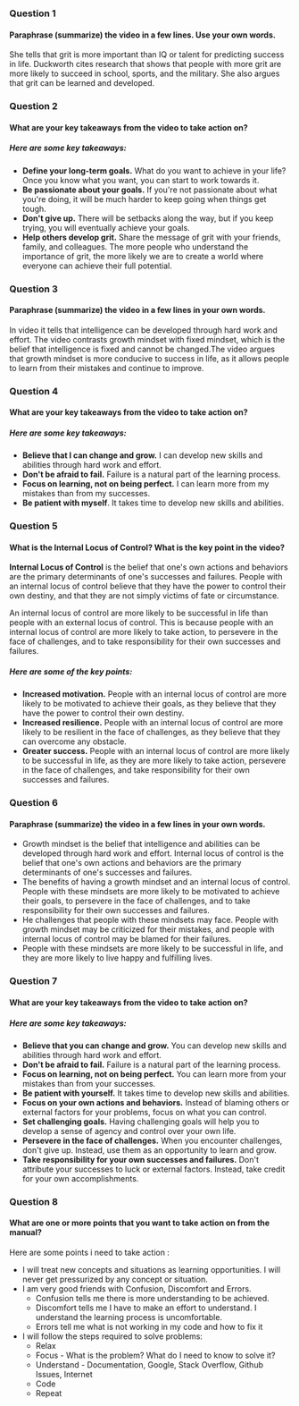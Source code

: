 ### Question 1
#### Paraphrase (summarize) the video in a few lines. Use your own words.
 She tells that grit is more important than IQ or talent for predicting success in life. Duckworth cites research that shows that people with more grit are more likely to succeed in school, sports, and the military. She also argues that grit can be learned and developed.
### Question 2
#### What are your key takeaways from the video to take action on?
##### Here are some key takeaways:
- **Define your long-term goals.** What do you want to achieve in your life? Once you know what you want, you can start to work towards it.
- **Be passionate about your goals.** If you're not passionate about what you're doing, it will be much harder to keep going when things get tough.
- **Don't give up.** There will be setbacks along the way, but if you keep trying, you will eventually achieve your goals.
- **Help others develop grit.** Share the message of grit with your friends, family, and colleagues. The more people who understand the importance of grit, the more likely we are to create a world where everyone can achieve their full potential.
### Question 3
#### Paraphrase (summarize) the video in a few lines in your own words.
In video it tells that intelligence can be developed through hard work and effort. The video contrasts growth mindset with fixed mindset, which is the belief that intelligence is fixed and cannot be changed.The video argues that growth mindset is more conducive to success in life, as it allows people to learn from their mistakes and continue to improve.
### Question 4
#### What are your key takeaways from the video to take action on?
##### Here are some key takeaways:
- **Believe that I can change and grow.** I can develop new skills and abilities through hard work and effort.
- **Don't be afraid to fail.** Failure is a natural part of the learning process.
- **Focus on learning, not on being perfect.** I can learn more from my mistakes than from my successes.
- **Be patient with myself**. It takes time to develop new skills and abilities.
### Question 5
#### What is the Internal Locus of Control? What is the key point in the video?
**Internal Locus of Control** is the belief that one's own actions and behaviors are the primary determinants of one's successes and failures. People with an internal locus of control believe that they have the power to control their own destiny, and that they are not simply victims of fate or circumstance.

An internal locus of control are more likely to be successful in life than people with an external locus of control. This is because people with an internal locus of control are more likely to take action, to persevere in the face of challenges, and to take responsibility for their own successes and failures.
##### Here are some of the key points:
- **Increased motivation.** People with an internal locus of control are more likely to be motivated to achieve their goals, as they believe that they have the power to control their own destiny.
- **Increased resilience.** People with an internal locus of control are more likely to be resilient in the face of challenges, as they believe that they can overcome any obstacle.
- **Greater success.** People with an internal locus of control are more likely to be successful in life, as they are more likely to take action, persevere in the face of challenges, and take responsibility for their own successes and failures.
### Question 6
#### Paraphrase (summarize) the video in a few lines in your own words.
- Growth mindset is the belief that intelligence and abilities can be developed through hard work and effort. Internal locus of control is the belief that one's own actions and behaviors are the primary determinants of one's successes and failures.
- The benefits of having a growth mindset and an internal locus of control. People with these mindsets are more likely to be motivated to achieve their goals, to persevere in the face of challenges, and to take responsibility for their own successes and failures.
- He challenges that people with these mindsets may face. People with growth mindset may be criticized for their mistakes, and people with internal locus of control may be blamed for their failures.
- People with these mindsets are more likely to be successful in life, and they are more likely to live happy and fulfilling lives.
### Question 7
#### What are your key takeaways from the video to take action on?
##### Here are some key takeaways:
- **Believe that you can change and grow.** You can develop new skills and abilities through hard work and effort.
- **Don't be afraid to fail.** Failure is a natural part of the learning process.
- **Focus on learning, not on being perfect.** You can learn more from your mistakes than from your successes.
- **Be patient with yourself.** It takes time to develop new skills and abilities.
- **Focus on your own actions and behaviors.** Instead of blaming others or external factors for your problems, focus on what you can control.
- **Set challenging goals.** Having challenging goals will help you to develop a sense of agency and control over your own life.
- **Persevere in the face of challenges.** When you encounter challenges, don't give up. Instead, use them as an opportunity to learn and grow.
- **Take responsibility for your own successes and failures.** Don't attribute your successes to luck or external factors. Instead, take credit for your own accomplishments.
### Question 8
#### What are one or more points that you want to take action on from the manual?
Here are some points i need to take action :
- I will treat new concepts and situations as learning opportunities. I will never get pressurized by any concept or situation.
- I am very good friends with Confusion, Discomfort and Errors.
    - Confusion tells me there is more understanding to be achieved.
    - Discomfort tells me I have to make an effort to understand. I understand the learning process is uncomfortable.
    - Errors tell me what is not working in my code and how to fix it 
- I will follow the steps required to solve problems:
   - Relax
   - Focus - What is the problem? What do I need to know to solve it?
   - Understand - Documentation, Google, Stack Overflow, Github Issues, Internet
   - Code
   - Repeat
